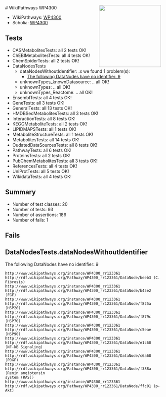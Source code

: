 <img style="float: right; width: 200px" src="https://upload.wikimedia.org/wikipedia/commons/thumb/8/83/Wplogo_with_text_500.png/640px-Wplogo_with_text_500.png" />
# WikiPathways WP4300

* WikiPathways: [WP4300](https://wikipathways.org/pathways/WP4300)
* Scholia: [WP4300](https://scholia.toolforge.org/wikipathways/WP4300)
## Tests
* CASMetabolitesTests: all 2 tests OK!
* ChEBIMetabolitesTests: all 4 tests OK!
* ChemSpiderTests: all 2 tests OK!
* DataNodesTests
    * dataNodesWithoutIdentifier: .x we found 1 problem(s):
        * [The following DataNodes have no identifier: 9](#d2d32fa8)
    * unknownTypes_knownDatasource: .. all OK!
    * unknownTypes: .. all OK!
    * unknownTypes_Reactome: .. all OK!
* EnsemblTests: all 4 tests OK!
* GeneTests: all 3 tests OK!
* GeneralTests: all 13 tests OK!
* HMDBSecMetabolitesTests: all 3 tests OK!
* InteractionTests: all 8 tests OK!
* KEGGMetaboliteTests: all 2 tests OK!
* LIPIDMAPSTests: all 1 tests OK!
* MetaboliteStructureTests: all 1 tests OK!
* MetabolitesTests: all 14 tests OK!
* OudatedDataSourcesTests: all 8 tests OK!
* PathwayTests: all 6 tests OK!
* ProteinsTests: all 2 tests OK!
* PubChemMetabolitesTests: all 3 tests OK!
* ReferencesTests: all 4 tests OK!
* UniProtTests: all 5 tests OK!
* WikidataTests: all 4 tests OK!


## Summary

* Number of test classes: 20
* Number of tests: 93
* Number of assertions: 186
* Number of fails: 1

## Fails

<a name="d2d32fa8" />

## DataNodesTests.dataNodesWithoutIdentifier

The following DataNodes have no identifier: 9
```
http://www.wikipathways.org/instance/WP4300_rr123361 http://rdf.wikipathways.org/Pathway/WP4300_rr123361/DataNode/beeb3 (C. Fibrosis)
http://www.wikipathways.org/instance/WP4300_rr123361 http://rdf.wikipathways.org/Pathway/WP4300_rr123361/DataNode/b45e2 (FGF)
http://www.wikipathways.org/instance/WP4300_rr123361 http://rdf.wikipathways.org/Pathway/WP4300_rr123361/DataNode/f825a (HSP20)
http://www.wikipathways.org/instance/WP4300_rr123361 http://rdf.wikipathways.org/Pathway/WP4300_rr123361/DataNode/f879c (HSP70)
http://www.wikipathways.org/instance/WP4300_rr123361 http://rdf.wikipathways.org/Pathway/WP4300_rr123361/DataNode/c5eae (HSP90)
http://www.wikipathways.org/instance/WP4300_rr123361 http://rdf.wikipathways.org/Pathway/WP4300_rr123361/DataNode/e1c60 (NF-kB Signaling)
http://www.wikipathways.org/instance/WP4300_rr123361 http://rdf.wikipathways.org/Pathway/WP4300_rr123361/DataNode/c6a68 (PDGF)
http://www.wikipathways.org/instance/WP4300_rr123361 http://rdf.wikipathways.org/Pathway/WP4300_rr123361/DataNode/f388a (Renin angiotensin
system (RAS))
http://www.wikipathways.org/instance/WP4300_rr123361 http://rdf.wikipathways.org/Pathway/WP4300_rr123361/DataNode/ffc01 (p-Akt)
```

